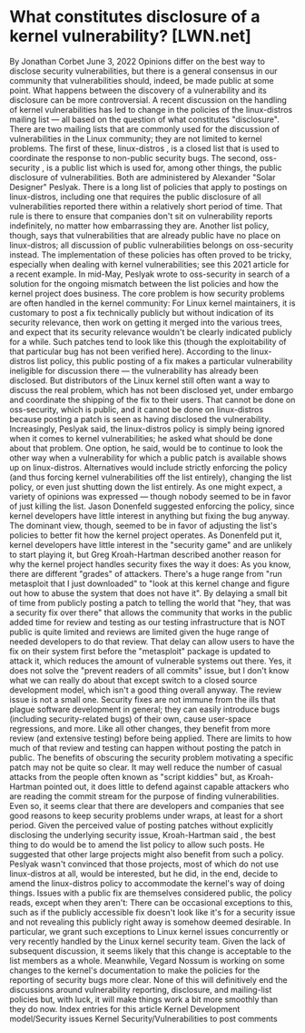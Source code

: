 # What constitutes disclosure of a kernel vulnerability? [LWN.net]

By
Jonathan Corbet
June 3, 2022
Opinions differ on the best way to disclose security vulnerabilities, but
there is a general consensus in our community  that vulnerabilities
should, indeed, be 
made public at some point.  What happens between the discovery of a
vulnerability and its disclosure can be more controversial.  A recent
discussion on the handling of kernel vulnerabilities has led to change in
the policies of the linux-distros mailing list — all based on the question
of what constitutes "disclosure".
There are two mailing lists that are commonly used for the discussion of
vulnerabilities in the Linux community; they are not limited to kernel
problems.  The first of these,
linux-distros
,
is a closed list that is used to coordinate the response to non-public
security bugs.  The second,
oss-security
,
is a public list which is used for, among other things, the public
disclosure of vulnerabilities.  Both are administered by Alexander "Solar
Designer" Peslyak.
There is a long list of policies that apply to postings on linux-distros,
including one that requires the public disclosure of all vulnerabilities
reported there within a relatively short period of time.  That rule is there to
ensure that companies don't sit on vulnerability reports indefinitely, no
matter how embarrassing they are.  Another list policy, though, says that
vulnerabilities that are
already
public have no place on
linux-distros; all discussion 
of public vulnerabilities belongs on oss-security instead.  The
implementation of these policies has often proved to be tricky, especially
when dealing with kernel vulnerabilities; see
this 2021 article
for a recent example.
In mid-May, Peslyak
wrote to
oss-security
in search of a solution for the ongoing mismatch between
the list policies and how the kernel project does business.  The core
problem is how security problems are often handled in the kernel community:
For Linux kernel maintainers, it is customary to post a fix
	technically publicly but without indication of its security
	relevance, then work on getting it merged into the various trees,
	and expect that its security relevance wouldn't be clearly
	indicated publicly for a while.
Such patches
tend to
look like this
(though the exploitability of that particular bug has
not been verified here).
According to the linux-distros list policy, this public posting of a fix
makes a particular vulnerability ineligible for discussion there — the
vulnerability has already been disclosed.  But
distributors of the Linux kernel still often want a way to discuss the real
problem, which has not been disclosed yet, under embargo and coordinate the
shipping of the fix to their 
users.  That cannot be done on oss-security, which is public, and it cannot
be done on linux-distros because posting a patch is seen as having
disclosed the vulnerability.
Increasingly, Peslyak said, the linux-distros policy is simply being
ignored when it comes to kernel vulnerabilities; he asked what should be
done about that problem.  One option, he said, would be to continue to look
the other way when a vulnerability for which a public patch is available
shows up on linux-distros.  Alternatives would include strictly enforcing
the policy (and thus forcing kernel vulnerabilities off the list entirely),
changing the list policy, or even just shutting down the list entirely.
As one might expect, a variety of opinions was expressed — though nobody
seemed to be in favor of just killing the list.  Jason Donenfeld
suggested
enforcing
the policy, since kernel developers have little interest in anything but
fixing the bug anyway.  The dominant view, though, seemed to be in favor of
adjusting the list's policies to better fit how the kernel project
operates.  As Donenfeld put it, kernel developers have little interest in
the "security game" and are unlikely to start playing it, but Greg
Kroah-Hartman
described another
reason
for why the kernel project handles security fixes the way it
does:
As you know, there are different "grades" of attackers.  There's a
	huge range from "run metasploit that I just downloaded" to "look at
	this kernel change and figure out how to abuse the system that does
	not have it".  By delaying a small bit of time from publicly
	posting a patch to telling the world that "hey, that was a security
	fix over there" that allows the community that works in the public
	added time for review and testing as our testing infrastructure
	that is NOT public is quite limited and reviews are limited given
	the huge range of needed developers to do that review.
That delay can allow users to have the fix on their system first
	before the "metasploit" package is updated to attack it, which
	reduces the amount of vulnerable systems out there.  Yes, it does
	not solve the "prevent readers of all commits" issue, but I don't
	know what we can really do about that except switch to a closed
	source development model, which isn't a good thing overall anyway.
The review issue is not a small one.  Security fixes are not immune from
the ills that plague software development in general; they can easily
introduce bugs (including security-related bugs) of their own, cause
user-space regressions, and more.  Like all other changes, they benefit
from more review (and extensive testing) before being applied.  There are
limits to how much of 
that review and testing can happen without posting the patch in public.
The benefits of obscuring the security problem motivating a specific patch
may not be quite so clear.  It may well reduce the number of casual attacks
from the people often known as "script kiddies" but, as Kroah-Hartman
pointed out, it does little to defend against capable attackers who are
reading the commit stream for the purpose of finding vulnerabilities.  Even
so, 
it seems clear that there are developers and companies that see good
reasons to keep security problems under wraps, at least for a short period.
Given the perceived value of posting patches without explicitly disclosing
the underlying security issue, Kroah-Hartman
said
, the best
thing to do would be to amend the list policy to allow such posts.  He
suggested that other large projects might also benefit from such a policy.
Peslyak
wasn't
convinced
that those projects, most of which do not use linux-distros
at all, would be interested, but he did, in the end,
decide to
amend the linux-distros policy
to accommodate the kernel's way of doing
things.  Issues with a public fix are themselves considered public, the
policy reads, except when they aren't:
There can be occasional exceptions to this, such as if the
	 publicly accessible fix doesn't look like it's for a security
	 issue and not revealing this publicly right away is somehow deemed
	 desirable.  In particular, we grant such exceptions to Linux
	 kernel issues concurrently or very recently handled by the Linux
	 kernel security team.
Given the lack of subsequent discussion, it seems likely that this change
is acceptable to the list members as a whole.  Meanwhile, Vegard Nossum is
working on
some
changes to the kernel's documentation
to make the policies for the
reporting of security bugs more clear.  None of this will definitively end
the discussions around vulnerability reporting, disclosure, and
mailing-list policies but, with luck, it will make things work a bit more
smoothly than they do now.
Index entries for this article
Kernel
Development model/Security issues
Kernel
Security/Vulnerabilities
to post comments